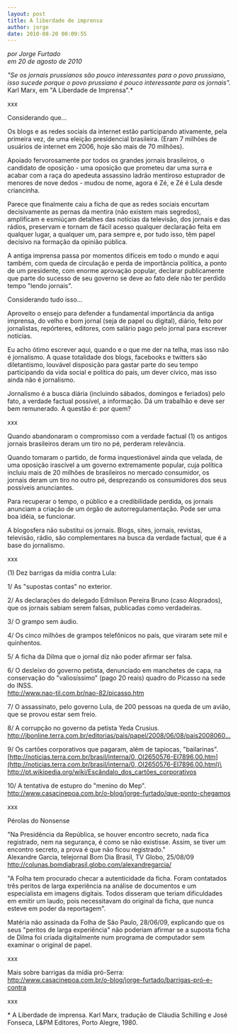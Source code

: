 ```yaml
---
layout: post
title: A liberdade de imprensa
author: jorge
date: 2010-08-20 00:09:55
---
```

*por Jorge Furtado*\
*em 20 de agosto de 2010*

*"Se os jornais prussianos são pouco interessantes para o povo prussiano, isso sucede porque o povo prussiano é pouco interessante para os jornais".*\
Karl Marx, em "A Liberdade de Imprensa".*

xxx

Considerando que...

Os blogs e as redes sociais da internet estão participando ativamente, pela primeira vez, de uma eleição presidencial brasileira. (Eram 7 milhões de usuários de internet em 2006, hoje são mais de 70 milhões).

Apoiado fervorosamente por todos os grandes jornais brasileiros, o candidato de oposição - uma oposição que prometeu dar uma surra e acabar com a raça do apedeuta assassino ladrão mentiroso estuprador de menores de nove dedos - mudou de nome, agora é Zé, e Zé é Lula desde criancinha.

Parece que finalmente caiu a ficha de que as redes sociais encurtam decisivamente as pernas da mentira (não existem mais segredos), amplificam e esmiúçam detalhes das notícias da televisão, dos jornais e das rádios, preservam e tornam de fácil acesso qualquer declaração feita em qualquer lugar, a qualquer um, para sempre e, por tudo isso, têm papel decisivo na formação da opinião pública.

A antiga imprensa passa por momentos difíceis em todo o mundo e aqui também, com queda de circulação e perda de importância política, a ponto de um presidente, com enorme aprovação popular, declarar publicamente que parte do sucesso de seu governo se deve ao fato dele não ter perdido tempo "lendo jornais".

Considerando tudo isso...

Aproveito o ensejo para defender a fundamental importância da antiga imprensa, do velho e bom jornal (seja de papel ou digital), diário, feito por jornalistas, repórteres, editores, com salário pago pelo jornal para escrever notícias.

Eu acho ótimo escrever aqui, quando e o que me der na telha, mas isso não é jornalismo. A quase totalidade dos blogs, facebooks e twitters são diletantismo, louvável disposição para gastar parte do seu tempo participando da vida social e política do país, um dever cívico, mas isso ainda não é jornalismo.

Jornalismo é a busca diária (incluindo sábados, domingos e feriados) pelo fato, a verdade factual possível, a informação. Dá um trabalhão e deve ser bem remunerado. A questão é: por quem?

xxx

Quando abandonaram o compromisso com a verdade factual (1) os antigos jornais brasileiros deram um tiro no pé, perderam relevância.

Quando tomaram o partido, de forma inquestionável ainda que velada, de uma oposição irascível a um governo extremamente popular, cuja política incluiu mais de 20 milhões de brasileiros no mercado consumidor, os jornais deram um tiro no outro pé, desprezando os consumidores dos seus possíveis anunciantes.

Para recuperar o tempo, o público e a credibilidade perdida, os jornais anunciam a criação de um órgão de autorregulamentação. Pode ser uma boa idéia, se funcionar.

A blogosfera não substitui os jornais. Blogs, sites, jornais, revistas, televisão, rádio, são complementares na busca da verdade factual, que é a base do jornalismo.

xxx

(1) Dez barrigas da mídia contra Lula:

1/ As "supostas contas" no exterior.

2/ As declarações do delegado Edmilson Pereira Bruno (caso Aloprados), que os jornais sabiam serem falsas, publicadas como verdadeiras.

3/ O grampo sem áudio.

4/ Os cinco milhões de grampos telefônicos no país, que viraram sete mil e quinhentos.

5/ A ficha da Dilma que o jornal diz não poder afirmar ser falsa.

6/ O desleixo do governo petista, denunciado em manchetes de capa, na conservação do "valiosíssimo" (pago 20 reais) quadro do Picasso na sede do INSS.\
<http://www.nao-til.com.br/nao-82/picasso.htm>

[](http://www.nao-til.com.br/nao-82/picasso.htm)7/ O assassinato, pelo governo Lula, de 200 pessoas na queda de um avião, que se provou estar sem freio.

8/ A corrupção no governo da petista Yeda Crusius.\
<http://jbonline.terra.com.br/editorias/pais/papel/2008/06/08/pais2008060...>

[](http://jbonline.terra.com.br/editorias/pais/papel/2008/06/08/pais2008060...)9/ Os cartões corporativos que pagaram, além de tapiocas, "bailarinas".\
[http://noticias.terra.com.br/brasil/interna/0,,OI2650576-EI7896,00.htm](http://noticias.terra.com.br/brasil/interna/0,,OI2650576-EI7896,00.html)\
<http://pt.wikipedia.org/wiki/Escândalo_dos_cartões_corporativos>

[](http://pt.wikipedia.org/wiki/Escândalo_dos_cartões_corporativos)10/ A tentativa de estupro do "menino do Mep".\
<http://www.casacinepoa.com.br/o-blog/jorge-furtado/que-ponto-chegamos>

[](http://www.casacinepoa.com.br/o-blog/jorge-furtado/que-ponto-chegamos)xxx

Pérolas do Nonsense

"Na Presidência da República, se houver encontro secreto, nada fica registrado, nem na segurança, é como se não existisse. Assim, se tiver um encontro secreto, a prova é que não ficou registrado."\
Alexandre Garcia, telejornal Bom Dia Brasil, TV Globo, 25/08/09\
<http://colunas.bomdiabrasil.globo.com/alexandregarcia/>

[](http://colunas.bomdiabrasil.globo.com/alexandregarcia/)"A Folha tem procurado checar a autenticidade da ficha. Foram contatados três peritos de larga experiência na análise de documentos e um especialista em imagens digitais. Todos disseram que teriam dificuldades em emitir um laudo, pois necessitavam do original da ficha, que nunca esteve em poder da reportagem".

Matéria não assinada da Folha de São Paulo, 28/06/09, explicando que os seus "peritos de larga experiência" não poderiam afirmar se a suposta ficha de Dilma foi criada digitalmente num programa de computador sem examinar o original de papel.

xxx

Mais sobre barrigas da mídia pró-Serra:\
<http://www.casacinepoa.com.br/o-blog/jorge-furtado/barrigas-pró-e-contra>

[](http://www.casacinepoa.com.br/o-blog/jorge-furtado/barrigas-pró-e-contra)xxx

\* A Liberdade de imprensa. Karl Marx, tradução de Cláudia Schilling e José Fonseca, L&PM Editores, Porto Alegre, 1980.